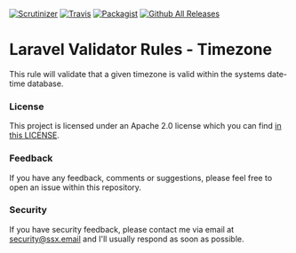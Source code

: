 [![Scrutinizer](https://img.shields.io/scrutinizer/g/laravel-validation-rules/timezone.svg)]()
[![Travis](https://img.shields.io/travis/laravel-validation-rules/timezone.svg)]()
[![Packagist](https://img.shields.io/packagist/dt/laravel-validation-rules/timezone.svg)]()
[![Github All Releases](https://img.shields.io/github/downloads/laravel-validation-rules/timezone/total.svg)]()

# Laravel Validator Rules - Timezone

This rule will validate that a given timezone is valid within the systems date-time database.

### License
This project is licensed under an Apache 2.0 license which you can find
[in this LICENSE](https://github.com/laravel-validation-rules/timezone/blob/master/LICENSE).


### Feedback
If you have any feedback, comments or suggestions, please feel free to open an
issue within this repository.


### Security
If you have security feedback, please contact me via email at
<security@ssx.email> and I'll usually respond as soon as possible.

